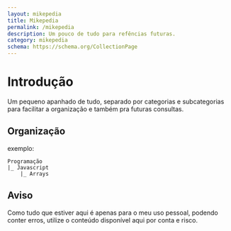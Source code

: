 ```yaml
---
layout: mikepedia
title: Mikepedia
permalink: /mikepedia
description: Um pouco de tudo para refências futuras.
category: mikepedia
schema: https://schema.org/CollectionPage
---
```


# Introdução

Um pequeno apanhado de tudo, separado por categorias e subcategorias para facilitar a organização e também pra futuras consultas.

## Organização

exemplo:
```
Programação
|_ Javascript
    |_ Arrays
```

## Aviso

Como tudo que estiver aqui é apenas para o meu uso pessoal, podendo conter erros, utilize o conteúdo disponível aqui por conta e risco.